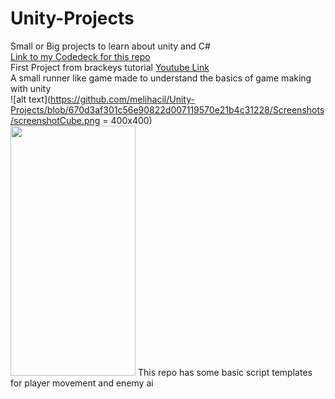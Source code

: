 # Unity-Projects
Small or Big projects to learn about unity and C#  
[Link to my Codedeck for this repo](https://melihacildenemeler.codecks.io/)  
First Project from brackeys tutorial [Youtube Link](https://www.youtube.com/watch?v=IlKaB1etrik)  
A small runner like game made to understand the basics of game making with unity   
![alt text](https://github.com/melihacil/Unity-Projects/blob/670d3af301c56e90822d007119570e21b4c31228/Screenshots/screenshotCube.png = 400x400)  
<img src="https://camo.githubusercontent.com/..." data-canonical-src="https://github.com/melihacil/Unity-Projects/blob/670d3af301c56e90822d007119570e21b4c31228/Screenshots/screenshotCube.png" width="200" height="400" />
  This repo has some basic script templates for player movement and enemy ai  
  

